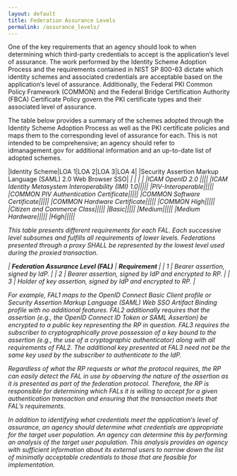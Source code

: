 ```yaml
---
layout: default
title: Federation Assurance Levels
permalink: /assurance_levels/
---
```


One of the key requirements that an agency should look
to when determining which third-party credentials to accept is the application‘s level of
assurance. The work performed by the Identity Scheme Adoption Process and the requirements
contained in NIST SP 800-63 dictate which identity schemes and associated credentials are
acceptable based on the application‘s level of assurance. Additionally, the Federal PKI Common
Policy Framework (COMMON) and the Federal Bridge Certification Authority (FBCA)
Certificate Policy govern the PKI certificate types and their associated level of assurance. 

The table below provides a summary of the schemes adopted through the Identity Scheme Adoption Process
as well as the PKI certificate policies and maps them to the corresponding level of assurance for
each. This is not intended to be comprehensive; an agency should refer to
idmanagement.gov for additional information and an up-to-date list of adopted schemes.

|Identity Scheme|LOA 1|LOA 2|LOA 3|LOA 4|
|Security Assertion Markup Language (SAML) 2.0 Web Browser SSO| <i class="fa fa-check-square-o"> | <i class="fa fa-check-square-o"> | <i class="fa fa-check-square-o">| |
|ICAM OpenID 2.0 |<i class="fa fa-check-square-o">|||
|ICAM Identity Metasystem Interoperability (IMI) 1.0|<i class="fa fa-check-square-o">|<i class="fa fa-check-square-o">|<i class="fa fa-check-square-o">||
|PIV-Interoperable|<i class="fa fa-check-square-o">|<i class="fa fa-check-square-o">|<i class="fa fa-check-square-o">|<i class="fa fa-check-square-o">|
|COMMON PIV Authentication Certificate|<i class="fa fa-check-square-o">|<i class="fa fa-check-square-o">|<i class="fa fa-check-square-o">|<i class="fa fa-check-square-o">|
|COMMON Software Certificate|<i class="fa fa-check-square-o">|<i class="fa fa-check-square-o">|<i class="fa fa-check-square-o">||
|COMMON Hardware Certificate|<i class="fa fa-check-square-o">|<i class="fa fa-check-square-o">|<i class="fa fa-check-square-o">|<i class="fa fa-check-square-o">|
|COMMON High|<i class="fa fa-check-square-o">|<i class="fa fa-check-square-o">|<i class="fa fa-check-square-o">|<i class="fa fa-check-square-o">|
|Citizen and Commerce Class|<i class="fa fa-check-square-o">|<i class="fa fa-check-square-o">|||
|Basic|<i class="fa fa-check-square-o">|<i class="fa fa-check-square-o">|<i class="fa fa-check-square-o">||
|Medium|<i class="fa fa-check-square-o">|<i class="fa fa-check-square-o">|<i class="fa fa-check-square-o">||
|Medium Hardware|<i class="fa fa-check-square-o">|<i class="fa fa-check-square-o">|<i class="fa fa-check-square-o">|<i class="fa fa-check-square-o">|
|High|<i class="fa fa-check-square-o">|<i class="fa fa-check-square-o">|<i class="fa fa-check-square-o">|<i class="fa fa-check-square-o">|

This table presents different requirements for each FAL. Each successive level subsumes and fulfills all requirements of lower levels. Federations presented through a proxy SHALL be represented by the lowest level used during the proxied transaction.

| **Federation Assurance Level (FAL)** | **Requirement** |
| 1 | Bearer assertion, signed by IdP. |
| 2 | Bearer assertion, signed by IdP and encrypted to RP. |
| 3 | Holder of key assertion, signed by IdP and encrypted to RP. |

For example, FAL1 maps to the OpenID Connect Basic Client profile or Security Assertion Markup Language (SAML) Web SSO Artifact Binding profile with no additional features. FAL2 additionally requires that the assertion (e.g., the OpenID Connect ID Token or SAML Assertion) be encrypted to a public key representing the RP in question. FAL3 requires the subscriber to cryptographically prove possession of a key bound to the assertion (e.g., the use of a cryptographic authenticator) along with all requirements of FAL2. The additional key presented at FAL3 need not be the same key used by the subscriber to authenticate to the IdP.

Regardless of what the RP requests or what the protocol requires, the RP can easily detect the FAL in use by observing the nature of the assertion as it is presented as part of the federation protocol. Therefore, the RP is responsible for determining which FALs it is willing to accept for a given authentication transaction and ensuring that the transaction meets that FAL’s requirements.

In addition to identifying what credentials meet the application‘s level of assurance, an agency
should determine what credentials are appropriate for the target user population. An agency can
determine this by performing an analysis of the target user population. This analysis provides 
an agency with sufficient information about its external users
to narrow down the list of minimally acceptable credentials to those that are feasible for implementation.






































